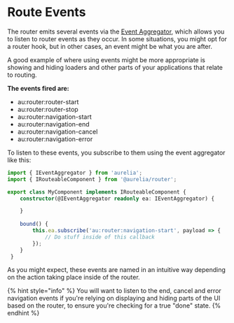 # Route Events

The router emits several events via the [Event Aggregator](../getting-to-know-aurelia/event-aggregator.md), which allows you to listen to router events as they occur. In some situations, you might opt for a router hook, but in other cases, an event might be what you are after.

A good example of where using events might be more appropriate is showing and hiding loaders and other parts of your applications that relate to routing.

**The events fired are:**

* au:router:router-start
* au:router:router-stop
* au:router:navigation-start
* au:router:navigation-end
* au:router:navigation-cancel
* au:router:navigation-error

To listen to these events, you subscribe to them using the event aggregator like this:

```typescript
import { IEventAggregator } from 'aurelia';
import { IRouteableComponent } from '@aurelia/router'; 

export class MyComponent implements IRouteableComponent {    
    constructor(@IEventAggregator readonly ea: IEventAggregator) {

    }
    
    bound() {
        this.ea.subscribe('au:router:navigation-start', payload => {
            // Do stuff inside of this callback
        });
    }
 }   
```

As you might expect, these events are named in an intuitive way depending on the action taking place inside of the router.

{% hint style="info" %}
You will want to listen to the end, cancel and error navigation events if you're relying on displaying and hiding parts of the UI based on the router, to ensure you're checking for a true "done" state.
{% endhint %}
